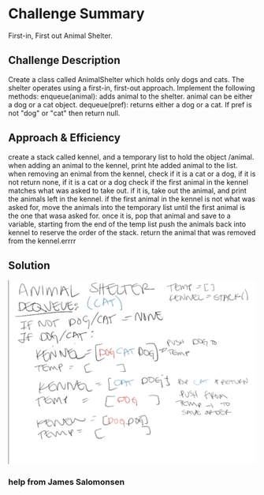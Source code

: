 # Challenge Summary
First-in, First out Animal Shelter.

## Challenge Description
Create a class called AnimalShelter which holds only dogs and cats. The shelter operates using a first-in, first-out approach.
Implement the following methods:
enqueue(animal): adds animal to the shelter. animal can be either a dog or a cat object.
dequeue(pref): returns either a dog or a cat. If pref is not "dog" or "cat" then return null.

## Approach & Efficiency
create a stack called kennel, and a temporary list to hold the object /animal. when adding an animal to the kennel, print hte added animal to the list. when removing an enimal from the kennel, check if it is a cat or a dog, if it is not return none, if it is a cat or a dog check if the first animal in the kennel matches what was asked to take out. if it is, take out the animal, and print the animals left in the kennel. if the first animal in the kennel is not what was asked for, move the animals into the temporary list until the first animal is the one that wasa asked for. once it is, pop that animal and save to a variable, starting from the end of the temp list push the animals back into kennel to reserve the order of the stack. return the animal that was removed from the kennel.errrr

## Solution
![fifo animal shelter solution](/assets/fifo-animal-shelter.png)


### help from James Salomonsen
